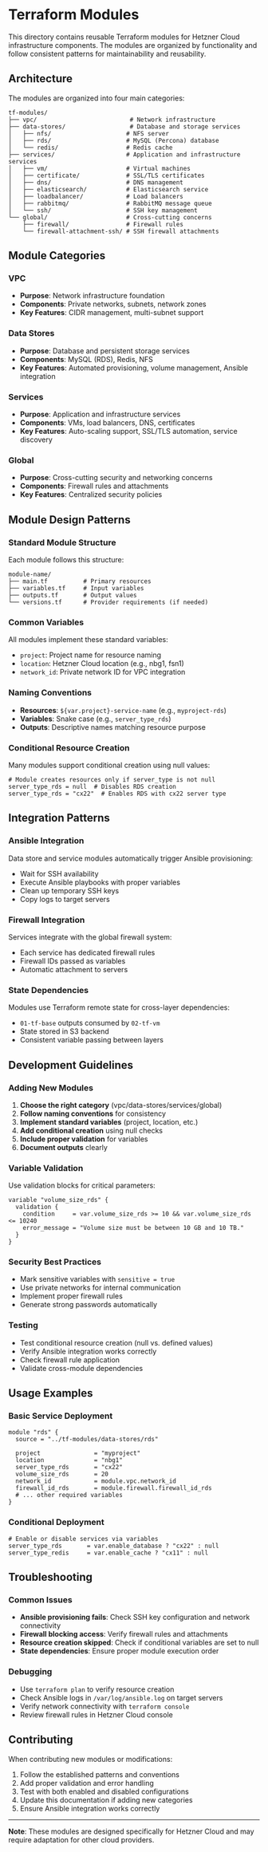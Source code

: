 # Terraform Modules

This directory contains reusable Terraform modules for Hetzner Cloud infrastructure components. The modules are organized by functionality and follow consistent patterns for maintainability and reusability.

## Architecture

The modules are organized into four main categories:

```
tf-modules/
├── vpc/                          # Network infrastructure
├── data-stores/                  # Database and storage services
│   ├── nfs/                     # NFS server
│   ├── rds/                     # MySQL (Percona) database
│   └── redis/                   # Redis cache
├── services/                    # Application and infrastructure services
│   ├── vm/                      # Virtual machines
│   ├── certificate/             # SSL/TLS certificates
│   ├── dns/                     # DNS management
│   ├── elasticsearch/           # Elasticsearch service
│   ├── loadbalancer/            # Load balancers
│   ├── rabbitmq/                # RabbitMQ message queue
│   └── ssh/                     # SSH key management
└── global/                      # Cross-cutting concerns
    ├── firewall/                # Firewall rules
    └── firewall-attachment-ssh/ # SSH firewall attachments
```

## Module Categories

### VPC
- **Purpose**: Network infrastructure foundation
- **Components**: Private networks, subnets, network zones
- **Key Features**: CIDR management, multi-subnet support

### Data Stores
- **Purpose**: Database and persistent storage services
- **Components**: MySQL (RDS), Redis, NFS
- **Key Features**: Automated provisioning, volume management, Ansible integration

### Services
- **Purpose**: Application and infrastructure services
- **Components**: VMs, load balancers, DNS, certificates
- **Key Features**: Auto-scaling support, SSL/TLS automation, service discovery

### Global
- **Purpose**: Cross-cutting security and networking concerns
- **Components**: Firewall rules and attachments
- **Key Features**: Centralized security policies

## Module Design Patterns

### Standard Module Structure
Each module follows this structure:
```
module-name/
├── main.tf          # Primary resources
├── variables.tf     # Input variables
├── outputs.tf       # Output values
└── versions.tf      # Provider requirements (if needed)
```

### Common Variables
All modules implement these standard variables:
- `project`: Project name for resource naming
- `location`: Hetzner Cloud location (e.g., nbg1, fsn1)
- `network_id`: Private network ID for VPC integration

### Naming Conventions
- **Resources**: `${var.project}-service-name` (e.g., `myproject-rds`)
- **Variables**: Snake case (e.g., `server_type_rds`)
- **Outputs**: Descriptive names matching resource purpose

### Conditional Resource Creation
Many modules support conditional creation using null values:
```hcl
# Module creates resources only if server_type is not null
server_type_rds = null  # Disables RDS creation
server_type_rds = "cx22"  # Enables RDS with cx22 server type
```

## Integration Patterns

### Ansible Integration
Data store and service modules automatically trigger Ansible provisioning:
- Wait for SSH availability
- Execute Ansible playbooks with proper variables
- Clean up temporary SSH keys
- Copy logs to target servers

### Firewall Integration
Services integrate with the global firewall system:
- Each service has dedicated firewall rules
- Firewall IDs passed as variables
- Automatic attachment to servers

### State Dependencies
Modules use Terraform remote state for cross-layer dependencies:
- `01-tf-base` outputs consumed by `02-tf-vm`
- State stored in S3 backend
- Consistent variable passing between layers

## Development Guidelines

### Adding New Modules

1. **Choose the right category** (vpc/data-stores/services/global)
2. **Follow naming conventions** for consistency
3. **Implement standard variables** (project, location, etc.)
4. **Add conditional creation** using null checks
5. **Include proper validation** for variables
6. **Document outputs** clearly

### Variable Validation
Use validation blocks for critical parameters:
```hcl
variable "volume_size_rds" {
  validation {
    condition     = var.volume_size_rds >= 10 && var.volume_size_rds <= 10240
    error_message = "Volume size must be between 10 GB and 10 TB."
  }
}
```

### Security Best Practices
- Mark sensitive variables with `sensitive = true`
- Use private networks for internal communication
- Implement proper firewall rules
- Generate strong passwords automatically

### Testing
- Test conditional resource creation (null vs. defined values)
- Verify Ansible integration works correctly
- Check firewall rule application
- Validate cross-module dependencies

## Usage Examples

### Basic Service Deployment
```hcl
module "rds" {
  source = "../tf-modules/data-stores/rds"
  
  project               = "myproject"
  location              = "nbg1"
  server_type_rds       = "cx22"
  volume_size_rds       = 20
  network_id            = module.vpc.network_id
  firewall_id_rds       = module.firewall.firewall_id_rds
  # ... other required variables
}
```

### Conditional Deployment
```hcl
# Enable or disable services via variables
server_type_rds       = var.enable_database ? "cx22" : null
server_type_redis     = var.enable_cache ? "cx11" : null
```

## Troubleshooting

### Common Issues
- **Ansible provisioning fails**: Check SSH key configuration and network connectivity
- **Firewall blocking access**: Verify firewall rules and attachments
- **Resource creation skipped**: Check if conditional variables are set to null
- **State dependencies**: Ensure proper module execution order

### Debugging
- Use `terraform plan` to verify resource creation
- Check Ansible logs in `/var/log/ansible.log` on target servers
- Verify network connectivity with `terraform console`
- Review firewall rules in Hetzner Cloud console

## Contributing

When contributing new modules or modifications:
1. Follow the established patterns and conventions
2. Add proper validation and error handling
3. Test with both enabled and disabled configurations
4. Update this documentation if adding new categories
5. Ensure Ansible integration works correctly

---

**Note**: These modules are designed specifically for Hetzner Cloud and may require adaptation for other cloud providers. 